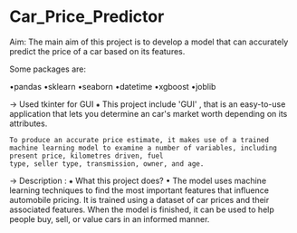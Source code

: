 # Car_Price_Predictor

Aim: The main aim of this project is to develop a model that can accurately predict the price of a car based on its features.

Some packages are:

•pandas •sklearn •seaborn •datetime •xgboost •joblib

→ Used tkinter for GUI
  ⁕ This project  include 'GUI' , that is an easy-to-use application that lets you determine an car's market worth depending on its attributes.
  
    To produce an accurate price estimate, it makes use of a trained machine learning model to examine a number of variables, including present price, kilometres driven, fuel 
    type, seller type, transmission, owner, and age. 





→ Description :
⁕ What this project does? 
 • The model uses machine learning techniques to find the most important features that influence automobile pricing. It is trained using a dataset of car prices and their 
   associated features. When the model is finished, it can be used to help people buy, sell, or value cars in an informed manner.
